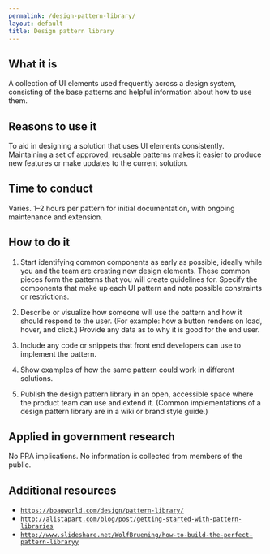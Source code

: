 ```yaml
---
permalink: /design-pattern-library/
layout: default
title: Design pattern library
---
```


## What it is

A collection of UI elements used frequently across a design system, consisting of the base patterns and helpful information about how to use them.

## Reasons to use it

To aid in designing a solution that uses UI elements consistently. Maintaining a set of approved, reusable patterns makes it easier to produce new features or make updates to the current solution.

## Time to conduct

Varies. 1–2 hours per pattern for initial documentation, with ongoing maintenance and extension.

## How to do it

1. Start identifying common components as early as possible, ideally while you and the team are creating new design elements. These common pieces form the patterns that you will create guidelines for. Specify the components that make up each UI pattern and note possible constraints or restrictions.

2. Describe or visualize how someone will use the pattern and how it should respond to the user. (For example: how a button renders on load, hover, and click.) Provide any data as to why it is good for the end user.

3. Include any code or snippets that front end developers can use to implement the pattern.

4. Show examples of how the same pattern could work in different solutions.

5. Publish the design pattern library in an open, accessible space where the product team can use and extend it. (Common implementations of a design pattern library are in a wiki or brand style guide.)

## Applied in government research

No PRA implications. No information is collected from members of the public.

## Additional resources

-  [`https://boagworld.com/design/pattern-library/`](https://boagworld.com/design/pattern-library/)
-  [`http://alistapart.com/blog/post/getting-started-with-pattern-libraries`](http://alistapart.com/blog/post/getting-started-with-pattern-libraries)
-  [`http://www.slideshare.net/WolfBruening/how-to-build-the-perfect-pattern-libraryy`](http://www.slideshare.net/WolfBruening/how-to-build-the-perfect-pattern-libraryy)
